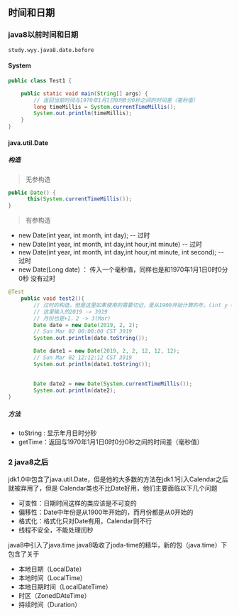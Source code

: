 ## 时间和日期

### java8以前时间和日期

`study.wyy.java8.date.before`
#### System

```java
public class Test1 {

    public static void main(String[] args) {
        // 返回当前时间与1970年1月1日0时0分0秒之间的时间差（毫秒值）
        long timeMillis = System.currentTimeMillis();
        System.out.println(timeMillis);
    }
}
```

#### java.util.Date

##### 构造
> 无参构造
```java
public Date() {
      this(System.currentTimeMillis());
}
```

> 有参构造
-  new Date(int year, int month, int day);  -- 过时
-  new Date(int year, int month, int day,int hour,int minute)  -- 过时
-  new Date(int year, int month, int day,int hour,int minute, int second);  -- 过时
-  new Date(Long date) ： 传入一个毫秒值，同样也是和1970年1月1日0时0分0秒  没有过时

```java
@Test
    public void test2(){
        // 过时的构造，但是这里如果使用的需要切记，是从1900开始计算的年，(int y = year + 1900;)
        // 这里输入的2019 -> 3919
        // 月份也是+1，2 -> 3(Mar)
        Date date = new Date(2019, 2, 2);
        // Sun Mar 02 00:00:00 CST 3919
        System.out.println(date.toString());

        Date date1 = new Date(2019, 2, 2, 12, 12, 12);
        // Sun Mar 02 12:12:12 CST 3919
        System.out.println(date1.toString());

        
        Date date2 = new Date(System.currentTimeMillis());
        System.out.println(date2);
}
```

##### 方法
- toString : 显示年月日时分秒
- getTime：返回与1970年1月1日0时0分0秒之间的时间差（毫秒值）




### 2 java8之后
jdk1.0中包含了java.util.Date，但是他的大多数的方法在jdk1.1引入Calendar之后就被弃用了，但是
Calendar类也不比Date好用，他们主要面临以下几个问题
- 可变性：日期时间这样的类应该是不可变的
- 偏移性：Date中年份是从1900年开始的，而月份都是从0开始的
- 格式化：格式化只对Date有用，Calendar则不行
- 线程不安全，不能处理闰秒


java8中引入了java.time
java8吸收了joda-time的精华，新的包（java.time）下包含了关于
- 本地日期（LocalDate）
- 本地时间（LocalTime）
- 本地日期时间（LocalDateTime）
- 时区（ZonedDAteTime）
- 持续时间（Duration）